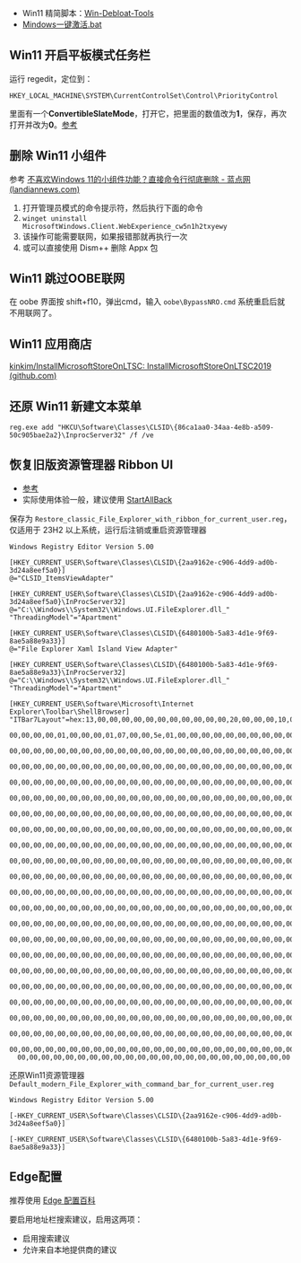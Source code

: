 - Win11 精简脚本：[Win-Debloat-Tools](https://github.com/LeDragoX/Win-Debloat-Tools)
- [Mindows一键激活.bat](https://syxz.lanzoub.com/iQ38c0nqmmva)

## Win11 开启平板模式任务栏

运行 regedit，定位到：
```
HKEY_LOCAL_MACHINE\SYSTEM\CurrentControlSet\Control\PriorityControl
```
里面有一个**ConvertibleSlateMode**，打开它，把里面的数值改为**1**，保存，再次打开并改为**0**。[参考](https://www.bilibili.com/opus/794446461839343651)
## 删除 Win11 小组件

参考 [不喜欢Windows 11的小组件功能？直接命令行彻底删除 - 蓝点网 (landiannews.com)](https://www.landiannews.com/archives/95616.html)

1.  打开管理员模式的命令提示符，然后执行下面的命令
2.  `winget uninstall MicrosoftWindows.Client.WebExperience_cw5n1h2txyewy`
3.  该操作可能需要联网，如果报错那就再执行一次
4. 或可以直接使用 Dism++ 删除 Appx 包

## Win11 跳过OOBE联网
在 oobe 界面按 shift+f10，弹出cmd，输入 `oobe\BypassNRO.cmd` 系统重启后就不用联网了。

## Win11 应用商店
[kinkim/InstallMicrosoftStoreOnLTSC: InstallMicrosoftStoreOnLTSC2019 (github.com)](https://github.com/kinkim/InstallMicrosoftStoreOnLTSC)

## 还原 Win11 新建文本菜单
```shell
reg.exe add "HKCU\Software\Classes\CLSID\{86ca1aa0-34aa-4e8b-a509-50c905bae2a2}\InprocServer32" /f /ve
```
## 恢复旧版资源管理器 Ribbon UI

- [参考](https://www.elevenforum.com/t/restore-classic-file-explorer-with-ribbon-in-windows-11.620/)
- 实际使用体验一般，建议使用 [StartAllBack](https://www.123pan.com/s/HQeA-xn1Sh)

保存为 `Restore_classic_File_Explorer_with_ribbon_for_current_user.reg`，仅适用于 23H2 以上系统，运行后注销或重启资源管理器
```reg
Windows Registry Editor Version 5.00

[HKEY_CURRENT_USER\Software\Classes\CLSID\{2aa9162e-c906-4dd9-ad0b-3d24a8eef5a0}]
@="CLSID_ItemsViewAdapter"

[HKEY_CURRENT_USER\Software\Classes\CLSID\{2aa9162e-c906-4dd9-ad0b-3d24a8eef5a0}\InProcServer32]
@="C:\\Windows\\System32\\Windows.UI.FileExplorer.dll_"
"ThreadingModel"="Apartment"

[HKEY_CURRENT_USER\Software\Classes\CLSID\{6480100b-5a83-4d1e-9f69-8ae5a88e9a33}]
@="File Explorer Xaml Island View Adapter"

[HKEY_CURRENT_USER\Software\Classes\CLSID\{6480100b-5a83-4d1e-9f69-8ae5a88e9a33}\InProcServer32]
@="C:\\Windows\\System32\\Windows.UI.FileExplorer.dll_"
"ThreadingModel"="Apartment"

[HKEY_CURRENT_USER\Software\Microsoft\Internet Explorer\Toolbar\ShellBrowser]
"ITBar7Layout"=hex:13,00,00,00,00,00,00,00,00,00,00,00,20,00,00,00,10,00,01,00,\
  00,00,00,00,01,00,00,00,01,07,00,00,5e,01,00,00,00,00,00,00,00,00,00,00,00,\
  00,00,00,00,00,00,00,00,00,00,00,00,00,00,00,00,00,00,00,00,00,00,00,00,00,\
  00,00,00,00,00,00,00,00,00,00,00,00,00,00,00,00,00,00,00,00,00,00,00,00,00,\
  00,00,00,00,00,00,00,00,00,00,00,00,00,00,00,00,00,00,00,00,00,00,00,00,00,\
  00,00,00,00,00,00,00,00,00,00,00,00,00,00,00,00,00,00,00,00,00,00,00,00,00,\
  00,00,00,00,00,00,00,00,00,00,00,00,00,00,00,00,00,00,00,00,00,00,00,00,00,\
  00,00,00,00,00,00,00,00,00,00,00,00,00,00,00,00,00,00,00,00,00,00,00,00,00,\
  00,00,00,00,00,00,00,00,00,00,00,00,00,00,00,00,00,00,00,00,00,00,00,00,00,\
  00,00,00,00,00,00,00,00,00,00,00,00,00,00,00,00,00,00,00,00,00,00,00,00,00,\
  00,00,00,00,00,00,00,00,00,00,00,00,00,00,00,00,00,00,00,00,00,00,00,00,00,\
  00,00,00,00,00,00,00,00,00,00,00,00,00,00,00,00,00,00,00,00,00,00,00,00,00,\
  00,00,00,00,00,00,00,00,00,00,00,00,00,00,00,00,00,00,00,00,00,00,00,00,00,\
  00,00,00,00,00,00,00,00,00,00,00,00,00,00,00,00,00,00,00,00,00,00,00,00,00,\
  00,00,00,00,00,00,00,00,00,00,00,00,00,00,00,00,00,00,00,00,00,00,00,00,00,\
  00,00,00,00,00,00,00,00,00,00,00,00,00,00,00,00,00,00,00,00,00,00,00,00,00,\
  00,00,00,00,00,00,00,00,00,00,00,00,00,00,00,00,00,00,00,00,00,00,00,00,00,\
  00,00,00,00,00,00,00,00,00,00,00,00,00,00,00,00,00,00,00,00,00,00,00,00,00,\
  00,00,00,00,00,00,00,00,00,00,00,00,00,00,00,00,00,00,00,00,00,00,00,00,00,\
  00,00,00,00,00,00,00,00,00,00,00,00,00,00,00,00,00,00,00,00,00,00,00,00,00,\
  00,00,00,00,00,00,00,00,00,00,00,00,00,00,00,00,00,00,00,00,00,00,00,00,00,\
  00,00,00,00,00,00,00,00,00,00,00,00,00,00,00,00,00,00,00,00,00,00,00,00,00,\
  00,00,00,00,00,00,00,00,00,00,00,00,00,00,00,00,00,00,00,00,00,00,00
```

还原Win11资源管理器 `Default_modern_File_Explorer_with_command_bar_for_current_user.reg`
```reg
Windows Registry Editor Version 5.00

[-HKEY_CURRENT_USER\Software\Classes\CLSID\{2aa9162e-c906-4dd9-ad0b-3d24a8eef5a0}]

[-HKEY_CURRENT_USER\Software\Classes\CLSID\{6480100b-5a83-4d1e-9f69-8ae5a88e9a33}]
```

## Edge配置

推荐使用 [Edge 配置百科](https://www.52pojie.cn/thread-1762445-1-1.html)

要启用地址栏搜索建议，启用这两项：

- 启用搜索建议
- 允许来自本地提供商的建议
